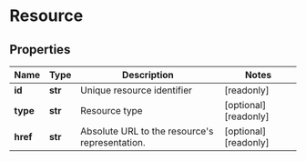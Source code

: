 # Resource

## Properties
| Name | Type | Description | Notes |
| ------------ | ------------- | ------------- | ------------- |
| **id** | **str** | Unique resource identifier | [readonly]  |
| **type** | **str** | Resource type | [optional] [readonly]  |
| **href** | **str** | Absolute URL to the resource&#39;s representation. | [optional] [readonly]  |


